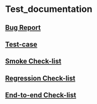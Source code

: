 # Test_documentation
## [Bug Report](https://github.com/MariaDash/Test_documentation/blob/main/Bug%20Report.xlsx)
## [Test-case](https://github.com/MariaDash/Test_documentation/blob/main/Test-case.xlsx)
## [Smoke Check-list]()
## [Regression Check-list]()
## [End-to-end Check-list]()
